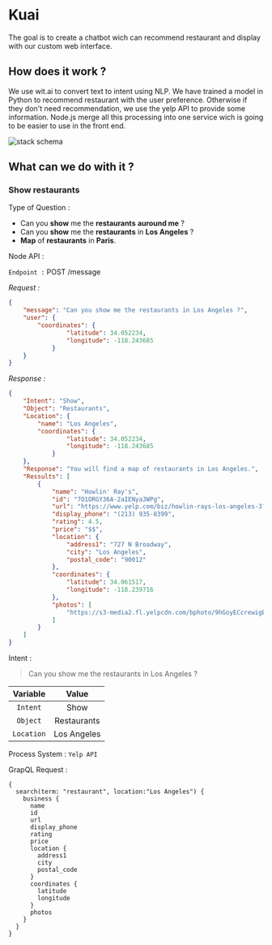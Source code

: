 # Kuai

The goal is to create a chatbot wich can recommend restaurant and display with our custom web interface. 

## How does it work ?
We use wit.ai to convert text to intent using NLP. We have trained a model in Python to recommend restaurant with the user preference. Otherwise if they don't need recommendation, we use the yelp API to provide some information. Node.js merge all this processing into one service wich is going to be easier to use in the front end.

![stack schema](https://user-images.githubusercontent.com/45569127/76697698-96401400-669a-11ea-90af-80bbfb78d9ca.JPG)

## What can we do with it ?

### **Show restaurants**

Type of Question :

* Can you **show** me the **restaurants** **auround me** ?
* Can you **show** me the **restaurants** in **Los Angeles** ?
* **Map** of **restaurants** in **Paris**.

Node API :

`Endpoint :` POST /message

*Request :*

```json
{
    "message": "Can you show me the restaurants in Los Angeles ?",
    "user": {
        "coordinates": {
                "latitude": 34.052234,
                "longitude": -118.243685
            }
    }
}
```

*Response :*

```json
{
    "Intent": "Show",
    "Object": "Restaurants",
    "Location": {
        "name": "Los Angeles",
        "coordinates": {
                "latitude": 34.052234,
                "longitude": -118.243685
            }
    },
    "Response": "You will find a map of restaurants in Los Angeles.",
    "Ressults": [
        {
            "name": "Howlin' Ray's",
            "id": "7O1ORGY36A-2aIENyaJWPg",
            "url": "https://www.yelp.com/biz/howlin-rays-los-angeles-3?adjust_creative=94DePyCeUwdjASSwoI0YbA&utm_campaign=yelp_api_v3&utm_medium=api_v3_graphql&utm_source=94DePyCeUwdjASSwoI0YbA",
            "display_phone": "(213) 935-8399",
            "rating": 4.5,
            "price": "$$",
            "location": {
                "address1": "727 N Broadway",
                "city": "Los Angeles",
                "postal_code": "90012"
            },
            "coordinates": {
                "latitude": 34.061517,
                "longitude": -118.239716
            },
            "photos": [
                "https://s3-media2.fl.yelpcdn.com/bphoto/9hGoyECcrewigEKYEnrYTw/o.jpg"
            ]
        }
    ]
}
```


Intent :

> Can you show me the restaurants in Los Angeles ?

|Variable|Value|
|:-:|:-:|
|`Intent`|Show|
|`Object`|Restaurants|
|`Location`|Los Angeles|

Process System : `Yelp API`

GrapQL Request :
```
{
  search(term: "restaurant", location:"Los Angeles") {
    business {
      name
      id
      url
      display_phone
      rating
      price
      location {
        address1
        city
        postal_code
      }
      coordinates {
        latitude
        longitude
      }
      photos
    }
  }
}
```


<!-- ### **Find the best restaurant**
Type of Question

* What is the best restaurant in New York ? -->
